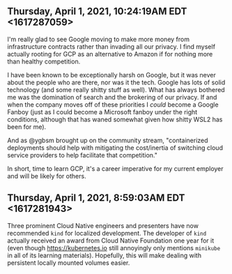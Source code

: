 ## Thursday, April 1, 2021, 10:24:19AM EDT <1617287059>

I'm really glad to see Google moving to make more money from
infrastructure contracts rather than invading all our privacy. I find
myself actually rooting for GCP as an alternative to Amazon if for
nothing more than healthy competition.

I have been known to be exceptionally harsh on Google, but it was never
about the people who are there, nor was it the tech. Google has lots of
solid technology (and some really shitty stuff as well). What has always
bothered me was the domination of search and the brokering of our
privacy. If and when the company moves off of these priorities I *could*
become a Google Fanboy (just as I could become a Microsoft fanboy under
the right conditions, although that has waned somewhat given how shitty
WSL2 has been for me).

And as @ygbsm brought up on the community stream, "containerized
deployments should help with mitigating the cost/inertia of switching
cloud service providers to help facilitate that competition."

In short, time to learn GCP, it's a career imperative for my current
employer and will be likely for others.

## Thursday, April 1, 2021, 8:59:03AM EDT <1617281943>

Three prominent Cloud Native engineers and presenters have now
recommended `kind` for localized development. The developer of `kind`
actually received an award from Cloud Native Foundation one year for it
(even though <https://kubernetes.io> still annoyingly only mentions
`minikube` in all of its learning materials). Hopefully, this will make
dealing with persistent locally mounted volumes easier.


